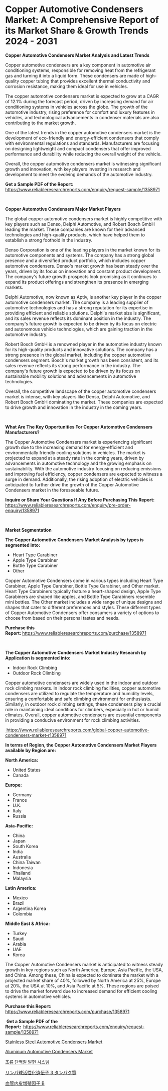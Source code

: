 <p><h1>Copper Automotive Condensers Market: A Comprehensive Report of its Market Share & Growth Trends 2024 - 2031</h1></p><p><strong>Copper Automotive Condensers Market Analysis and Latest Trends</strong></p>
<p><p>Copper automotive condensers are a key component in automotive air conditioning systems, responsible for removing heat from the refrigerant gas and turning it into a liquid form. These condensers are made of high-quality copper tubing that provides excellent thermal conductivity and corrosion resistance, making them ideal for use in vehicles.</p><p>The copper automotive condensers market is expected to grow at a CAGR of 12.1% during the forecast period, driven by increasing demand for air conditioning systems in vehicles across the globe. The growth of the automotive industry, rising preference for comfort and luxury features in vehicles, and technological advancements in condenser materials are also contributing to the market growth.</p><p>One of the latest trends in the copper automotive condensers market is the development of eco-friendly and energy-efficient condensers that comply with environmental regulations and standards. Manufacturers are focusing on designing lightweight and compact condensers that offer improved performance and durability while reducing the overall weight of the vehicle.</p><p>Overall, the copper automotive condensers market is witnessing significant growth and innovation, with key players investing in research and development to meet the evolving demands of the automotive industry.</p></p>
<p><strong>Get a Sample PDF of the Report:&nbsp;</strong> <a href="https://www.reliableresearchreports.com/enquiry/request-sample/1358971">https://www.reliableresearchreports.com/enquiry/request-sample/1358971</a></p>
<p>&nbsp;</p>
<p><strong>Copper Automotive Condensers Major Market Players</strong></p>
<p><p>The global copper automotive condensers market is highly competitive with key players such as Denso, Delphi Automotive, and Robert Bosch GmbH leading the market. These companies are known for their advanced technologies and high-quality products, which have helped them to establish a strong foothold in the industry.</p><p>Denso Corporation is one of the leading players in the market known for its automotive components and systems. The company has a strong global presence and a diversified product portfolio, which includes copper automotive condensers. Denso's market growth has been steady over the years, driven by its focus on innovation and constant product development. The company's future growth prospects look promising as it continues to expand its product offerings and strengthen its presence in emerging markets.</p><p>Delphi Automotive, now known as Aptiv, is another key player in the copper automotive condensers market. The company is a leading supplier of automotive technologies and has a strong reputation for its expertise in providing efficient and reliable solutions. Delphi's market size is significant, and its sales revenue reflects its dominant position in the industry. The company's future growth is expected to be driven by its focus on electric and autonomous vehicle technologies, which are gaining traction in the automotive industry.</p><p>Robert Bosch GmbH is a renowned player in the automotive industry known for its high-quality products and innovative solutions. The company has a strong presence in the global market, including the copper automotive condensers segment. Bosch's market growth has been consistent, and its sales revenue reflects its strong performance in the industry. The company's future growth is expected to be driven by its focus on sustainable mobility solutions and advancements in automotive technologies.</p><p>Overall, the competitive landscape of the copper automotive condensers market is intense, with key players like Denso, Delphi Automotive, and Robert Bosch GmbH dominating the market. These companies are expected to drive growth and innovation in the industry in the coming years.</p></p>
<p>&nbsp;</p>
<p><strong>What Are The Key Opportunities For Copper Automotive Condensers Manufacturers?</strong></p>
<p><p>The Copper Automotive Condensers market is experiencing significant growth due to the increasing demand for energy-efficient and environmentally friendly cooling solutions in vehicles. The market is projected to expand at a steady rate in the coming years, driven by advancements in automotive technology and the growing emphasis on sustainability. With the automotive industry focusing on reducing emissions and improving fuel efficiency, copper condensers are expected to witness a surge in demand. Additionally, the rising adoption of electric vehicles is anticipated to further drive the growth of the Copper Automotive Condensers market in the foreseeable future.</p></p>
<p><strong>Inquire or Share Your Questions If Any Before Purchasing This Report:</strong> <a href="https://www.reliableresearchreports.com/enquiry/pre-order-enquiry/1358971">https://www.reliableresearchreports.com/enquiry/pre-order-enquiry/1358971</a></p>
<p>&nbsp;</p>
<p><strong>Market Segmentation</strong></p>
<p><strong>The Copper Automotive Condensers Market Analysis by types is segmented into:</strong></p>
<p><ul><li>Heart Type Carabiner</li><li>Apple Type Carabiner</li><li>Bottle Type Carabiner</li><li>Other</li></ul></p>
<p><p>Copper Automotive Condensers come in various types including Heart Type Carabiner, Apple Type Carabiner, Bottle Type Carabiner, and Other market. Heart Type Carabiners typically feature a heart-shaped design, Apple Type Carabiners are shaped like apples, and Bottle Type Carabiners resemble mini bottles. The Other market includes a wide range of unique designs and shapes that cater to different preferences and styles. These different types of Copper Automotive Condensers offer consumers a variety of options to choose from based on their personal tastes and needs.</p></p>
<p><strong>Purchase this Report:&nbsp;</strong><a href="https://www.reliableresearchreports.com/purchase/1358971">https://www.reliableresearchreports.com/purchase/1358971</a></p>
<p>&nbsp;</p>
<p><strong>The Copper Automotive Condensers Market Industry Research by Application is segmented into:</strong></p>
<p><ul><li>Indoor Rock Climbing</li><li>Outdoor Rock Climbing</li></ul></p>
<p><p>Copper automotive condensers are widely used in the indoor and outdoor rock climbing markets. In indoor rock climbing facilities, copper automotive condensers are utilized to regulate the temperature and humidity levels, ensuring a comfortable and safe climbing environment for enthusiasts. Similarly, in outdoor rock climbing settings, these condensers play a crucial role in maintaining ideal conditions for climbers, especially in hot or humid climates. Overall, copper automotive condensers are essential components in providing a conducive environment for rock climbing activities.</p></p>
<p><a href="https://www.reliableresearchreports.com/global-copper-automotive-condensers-market-r1358971">&nbsp;https://www.reliableresearchreports.com/global-copper-automotive-condensers-market-r1358971</a></p>
<p><strong>In terms of Region, the Copper Automotive Condensers Market Players available by Region are:</strong></p>
<p>
    <p> <strong> North America: </strong>
        <ul>
            <li>United States</li>
            <li>Canada</li>
        </ul>
        </p> 
    <p> <strong> Europe: </strong>
        <ul>
            <li>Germany</li>
            <li>France</li>
            <li>U.K.</li>
            <li>Italy</li>
            <li>Russia</li>
        </ul>
        </p> 
    <p> <strong> Asia-Pacific: </strong>
        <ul>
            <li>China</li>
            <li>Japan</li>
            <li>South Korea</li>
            <li>India</li>
            <li>Australia</li>
            <li>China Taiwan</li>
            <li>Indonesia</li>
            <li>Thailand</li>
            <li>Malaysia</li>
        </ul>
        </p> 
    <p> <strong> Latin America: </strong>
        <ul>
            <li>Mexico</li>
            <li>Brazil</li>
            <li>Argentina Korea</li>
            <li>Colombia</li>
        </ul>
        </p> 
    <p> <strong> Middle East & Africa: </strong>
        <ul>
            <li>Turkey</li>
            <li>Saudi</li>
            <li>Arabia</li>
            <li>UAE</li>
            <li>Korea</li>
        </ul>
    </p>
    </p>
<p><p>The Copper Automotive Condensers market is anticipated to witness steady growth in key regions such as North America, Europe, Asia Pacific, the USA, and China. Among these, China is expected to dominate the market with a projected market share of 40%, followed by North America at 25%, Europe at 20%, the USA at 10%, and Asia Pacific at 5%. These regions are poised to drive the market forward due to increased demand for efficient cooling systems in automotive vehicles.</p></p>
<p><strong>Purchase this Report: </strong><a href="https://www.reliableresearchreports.com/purchase/1358971">https://www.reliableresearchreports.com/purchase/1358971</a></p>
<p>&nbsp;<strong>Get a Sample PDF of the Report:&nbsp;&nbsp;</strong><a href="https://www.reliableresearchreports.com/enquiry/request-sample/1358971">https://www.reliableresearchreports.com/enquiry/request-sample/1358971</a></p>
<p><strong></strong></p>
<p><p><a href="https://github.com/KeeganBarrows2023/Market-Research-Report-List-1/blob/main/stainless-steel-automotive-condensers-market.md">Stainless Steel Automotive Condensers Market</a></p><p><a href="https://github.com/Alonsoolds3wq1d81czn8rbol/Market-Research-Report-List-2/blob/main/aluminum-automotive-condensers-market.md">Aluminum Automotive Condensers Market</a></p><p><a href="https://github.com/iansanftyord09878/Market-Research-Report-List-1/blob/main/539065581743.md">조류 단백질 발현 시스템</a></p><p><a href="https://github.com/charm854/Market-Research-Report-List-1/blob/main/757862289112.md">リンパ球活性化遺伝子 3 タンパク質</a></p><p><a href="https://github.com/LeanneBruen2023/Market-Research-Report-List-1/blob/main/140616789111.md">血管内皮増殖因子 B</a></p></p>